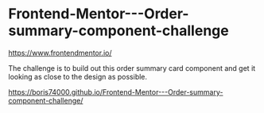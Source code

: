 # Frontend-Mentor---Order-summary-component-challenge
https://www.frontendmentor.io/

The challenge is to build out this order summary card component and get it looking as close to the design as possible.

https://boris74000.github.io/Frontend-Mentor---Order-summary-component-challenge/
